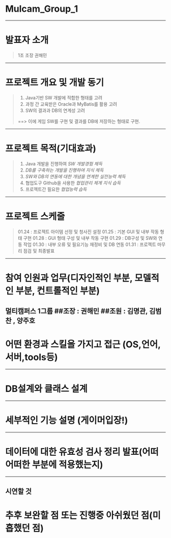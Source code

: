 # Mulcam_Group_1
---
# 발표자 소개 
> 1조 조장 권해민
---
# 프로젝트 개요 및 개발 동기
> 1. Java기반 SW 개발에 적합한 형태를 고려 
> 2. 과정 간 교육받은 Oracle과 MyBatis를 활용 고려
> 3. SW의 결과과 DB의 연계성 고려
>
> ==> 이에 게임 SW를 구현 및 결과를 DB에 저장하는 형태로 구현.
---
# 프로젝트 목적(기대효과)
> 1. Java 개발을 진행하여 *SW 개발경험 체득*
> 2. *DB를 구축하는 개발을 진행하여 지식 체득*
> 3. *SW와 DB의 연동에 대한 개념을 연계한 실전능력 체득*
> 4. 협업도구 Github을 사용한 *협업관리 체계 지식 습득*
> 5. 프로젝트간 필요한 *협업능력 습득*
---
# 프로젝트 스케줄
> 01.24 : 프로젝트 아이템 선정 및 청사진 설정
> 01.25 : 기본 GUI 및 내부 작동 형태 구현
> 01.28 : GUI 형태 구성 및 내부 작동 구현
> 01.29 : DB구성 및 SW와 연동 작업
> 01.30 : 내부 오류 및 필요기능 재정비 및 DB 연동
> 01.31 : 프로젝트 마무리 점검 및 최종발표

---
# 참여 인원과 업무(디자인적인 부분, 모델적인 부분, 컨트롤적인 부분)
  멀티캠퍼스 1그룹
  ##조장 : 권해민
  ##조원 : 김명관,  김범찬 , 양주호
---
# 어떤 환경과 스킬을 가지고 접근 (OS,언어,서버,tools등)
---
# DB설계와 클래스 설계
---
# 세부적인 기능 설명 (게이머입장!)
---
# 데이터에 대한 유효성 검사 정리 발표(어떠어떠한 부분에 적용했는지)
---
시연할 것
---
# 추후 보완할 점 또는 진행중 아쉬웠던 점(미흡했던 점)
